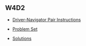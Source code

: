 ## W4D2

+ [Driver-Navigator Pair Instructions][pairing-instructions]


+ [Problem Set][problems-w4d2]
+ [Solutions][solutions-w4d2]


[pairing-instructions]: ./pairing_nstructions.md
[problems-w4d2]: ./problems/problems.md
[solutions-w4d2]: ./problems/solution.js
